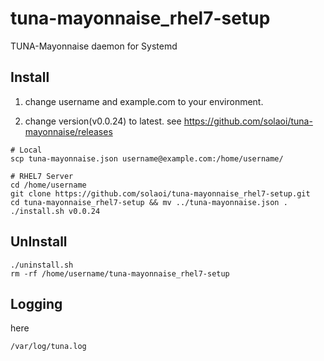# tuna-mayonnaise_rhel7-setup

TUNA-Mayonnaise daemon for Systemd

## Install

1. change username and example.com to your environment.

2. change version(v0.0.24) to latest. see https://github.com/solaoi/tuna-mayonnaise/releases

```
# Local
scp tuna-mayonnaise.json username@example.com:/home/username/

# RHEL7 Server
cd /home/username
git clone https://github.com/solaoi/tuna-mayonnaise_rhel7-setup.git
cd tuna-mayonnaise_rhel7-setup && mv ../tuna-mayonnaise.json .
./install.sh v0.0.24
```

## UnInstall

```
./uninstall.sh
rm -rf /home/username/tuna-mayonnaise_rhel7-setup
```

## Logging

here

```
/var/log/tuna.log
```
